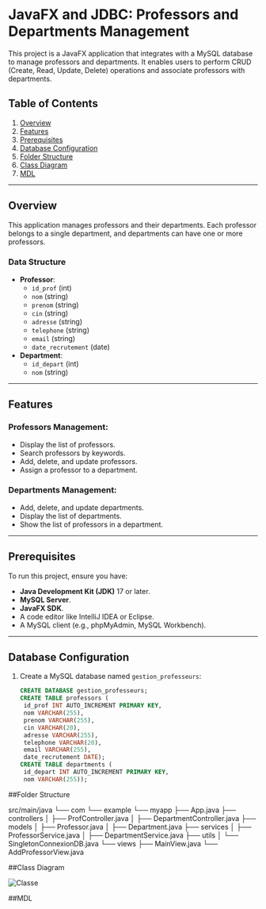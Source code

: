 # JavaFX and JDBC: Professors and Departments Management

This project is a JavaFX application that integrates with a MySQL database to manage professors and departments. It enables users to perform CRUD (Create, Read, Update, Delete) operations and associate professors with departments.

## Table of Contents
1. [Overview](#overview)
2. [Features](#features)
3. [Prerequisites](#prerequisites)
4. [Database Configuration](#database-configuration)
5. [Folder Structure](#folder-structure)
6. [Class Diagram](#class-diagram)
7. [MDL](#mdl)

---

## Overview

This application manages professors and their departments. Each professor belongs to a single department, and departments can have one or more professors.

### Data Structure
- **Professor**:
  - `id_prof` (int)
  - `nom` (string)
  - `prenom` (string)
  - `cin` (string)
  - `adresse` (string)
  - `telephone` (string)
  - `email` (string)
  - `date_recrutement` (date)
- **Department**:
  - `id_depart` (int)
  - `nom` (string)

---

## Features

### Professors Management:
- Display the list of professors.
- Search professors by keywords.
- Add, delete, and update professors.
- Assign a professor to a department.

### Departments Management:
- Add, delete, and update departments.
- Display the list of departments.
- Show the list of professors in a department.

---

## Prerequisites

To run this project, ensure you have:
- **Java Development Kit (JDK)** 17 or later.
- **MySQL Server**.
- **JavaFX SDK**.
- A code editor like IntelliJ IDEA or Eclipse.
- A MySQL client (e.g., phpMyAdmin, MySQL Workbench).

---

## Database Configuration

1. Create a MySQL database named `gestion_professeurs`:
   ```sql
   CREATE DATABASE gestion_professeurs;
   CREATE TABLE professors (
    id_prof INT AUTO_INCREMENT PRIMARY KEY,
    nom VARCHAR(255),
    prenom VARCHAR(255),
    cin VARCHAR(20),
    adresse VARCHAR(255),
    telephone VARCHAR(20),
    email VARCHAR(255),
    date_recrutement DATE);
   CREATE TABLE departments (
    id_depart INT AUTO_INCREMENT PRIMARY KEY,
    nom VARCHAR(255));
##Folder Structure

src/main/java
└── com
    └── example
        └── myapp
            ├── App.java
            ├── controllers
            │   ├── ProfController.java
            │   ├── DepartmentController.java
            ├── models
            │   ├── Professor.java
            │   ├── Department.java
            ├── services
            │   ├── ProfessorService.java
            │   ├── DepartmentService.java
            ├── utils
            │   └── SingletonConnexionDB.java
            └── views
                ├── MainView.java
                └── AddProfessorView.java
                
##Class Diagram

![Classe](https://github.com/user-attachments/assets/eb90d737-4119-46c9-9b54-055c271bdac8)

##MDL


